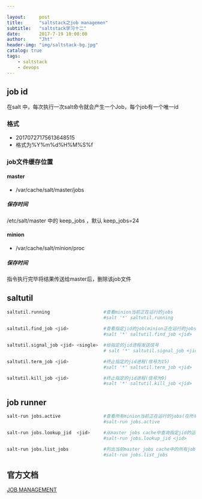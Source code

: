 ```yaml
---

layout:     post
title:      "saltstack之job managemen"
subtitle:   "saltstack学习十二"
date:       2017-7-19 10:00:00
author:     "Jht"
header-img: "img/saltstack-bg.jpg"
catalog: true
tags:
    - saltstack
    - devops
---
```


## job id

在salt 中，每次执行一次salt命令就会产生一个Job，每个job有一个唯一id

### 格式

- 20170727175613648515
- 格式为%Y%m%d%H%M%S%f

### job文件缓存位置

#### master

- /var/cache/salt/master/jobs

##### 保存时间

/etc/salt/master 中的 keep_jobs ，默认 keep_jobs=24

#### minion

- /var/cache/salt/minion/proc

##### 保存时间

指令执行完毕将结果传送给master后，删除该job文件

## saltutil

```bash
saltutil.running                    #查看minion当前正在运⾏的jobs
                                    #salt '*' saltutil.running
                 
saltutil.find_job <jid>             #查看指定jid的job(minion正在运⾏的jobs)
                                    #salt '*' saltutil.find_job <jid>

saltutil.signal_job <jid> <single>  #给指定的jid进程发送信号
                                    # salt '*' saltutil.signal_job <jid> <single>

saltutil.term_job <jid>             #终⽌指定的jid进程(信号为15)
                                    #salt '*' saltutil.term_job <jid>

saltutil.kill_job <jid>             #终⽌指定的jid进程(信号为9)
                                    #salt '*' saltutil.kill_job <jid>
```

## job runner

```bash
salt-run jobs.active                #查看所有minion当前正在运⾏的jobs(在所有minions上运⾏saltutil.running)
                                    #salt-run jobs.active

salt-run jobs.lookup_jid  <jid>     #从master jobs cache中查询指定jid的运⾏结果
                                    #salt-run jobs.lookup_jid <jid>

salt-run jobs.list_jobs             #列出当前master jobs cache中的所有job
                                    #salt-run jobs.list_jobs
```

## 官方文档

[JOB MANAGEMENT](https://docs.saltstack.com/en/latest/topics/jobs/)